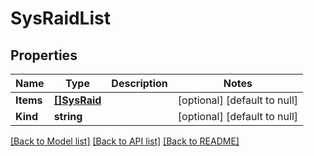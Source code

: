 # SysRaidList

## Properties
Name | Type | Description | Notes
------------ | ------------- | ------------- | -------------
**Items** | [**[]SysRaid**](sys_raid.md) |  | [optional] [default to null]
**Kind** | **string** |  | [optional] [default to null]

[[Back to Model list]](../README.md#documentation-for-models) [[Back to API list]](../README.md#documentation-for-api-endpoints) [[Back to README]](../README.md)


